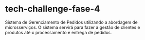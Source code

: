 # tech-challenge-fase-4

Sistema de Gerenciamento de Pedidos utilizando a abordagem de microsserviços. O sistema servirá para fazer a gestão de clientes e produtos até o processamento e entrega de pedidos.
